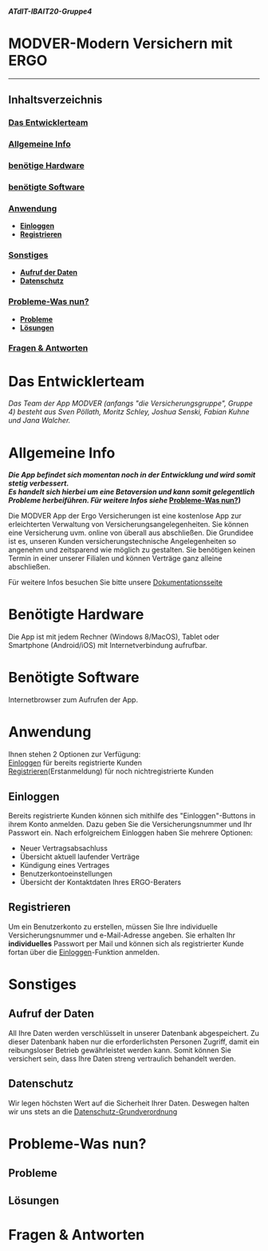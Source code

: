 ##### ATdIT-IBAIT20-Gruppe4
# MODVER-Modern Versichern mit ERGO
***
## Inhaltsverzeichnis
### [Das Entwicklerteam](#das-entwicklerteam)
### [Allgemeine Info](#allgemeine-info)  
### [benötige Hardware](#benötigte-hardware)  
### [benötigte Software](#benötigte-software)  
### [Anwendung](#anwendung)  
* **[Einloggen](#einloggen)**   
* **[Registrieren](#registrieren)**  

### [Sonstiges](#sonstiges)    
* **[Aufruf der Daten](#aufruf-der-daten)**    
* **[Datenschutz](#datenschutz)**    
 
### [Probleme-Was nun?](#probleme-was-nun?)  
* **[Probleme](#probleme)**    
* **[Lösungen](#lösungen)**  
 
### [Fragen & Antworten](#f&a)  



<a name="das-entwicklerteam"/> 

# Das Entwicklerteam
_Das Team der App MODVER (anfangs "die Versicherungsgruppe", Gruppe 4) besteht aus Sven Pöllath, Moritz Schley, Joshua Senski, Fabian Kuhne und Jana Walcher._   



<a name="allgemeine-info"/> 

# Allgemeine Info  

**_Die App befindet sich momentan noch in der Entwicklung und wird somit stetig verbessert.  
Es handelt sich hierbei um eine Betaversion und kann somit gelegentlich Probleme herbeiführen. 
Für weitere Infos siehe_ [Probleme-Was nun?](#probleme-was-nun?))**

Die MODVER App der Ergo Versicherungen ist eine kostenlose App zur erleichterten Verwaltung von Versicherungsangelegenheiten. Sie können eine Versicherung uvm. online von überall aus abschließen. Die Grundidee ist es, unseren Kunden versicherungstechnische Angelegenheiten so angenehm und zeitsparend wie möglich zu gestalten. Sie benötigen keinen Termin in einer unserer Filialen und können Verträge ganz alleine abschließen.



Für weitere Infos besuchen Sie bitte unsere [Dokumentationsseite](https://github.com/SvenPoellath/ATdIT-IBAIT20-Gruppe4/tree/main/Documentation)


<a name="benötigte-hardware"/> 


# Benötigte Hardware  

Die App ist mit jedem Rechner (Windows 8/MacOS), Tablet oder Smartphone (Android/iOS) mit Internetverbindung aufrufbar.


<a name="benötigte-software"/>   


# Benötigte Software  

Internetbrowser zum Aufrufen der App.


<a name="anwendung"/> 


# Anwendung  

Ihnen stehen 2 Optionen zur Verfügung:   
[Einloggen](#einloggen) für bereits registrierte Kunden  
[Registrieren](#registrieren)(Erstanmeldung) für noch nichtregistrierte Kunden  


<a name="einloggen"/> 


## Einloggen  

Bereits registrierte Kunden können sich mithilfe des "Einloggen"-Buttons in ihrem Konto anmelden. Dazu geben Sie die Versicherungsnummer und Ihr Passwort ein. Nach erfolgreichem Einloggen haben Sie mehrere Optionen:

- Neuer Vertragsabsachluss
- Übersicht aktuell laufender Verträge
- Kündigung eines Vertrages
- Benutzerkontoeinstellungen
- Übersicht der Kontaktdaten Ihres ERGO-Beraters 

<a name="registrieren"/> 


## Registrieren   

Um ein Benutzerkonto zu erstellen, müssen Sie Ihre individuelle Versicherungsnummer und e-Mail-Adresse angeben. Sie erhalten Ihr **individuelles** Passwort per Mail und können sich als registrierter Kunde fortan über die [Einloggen](#einloggen)-Funktion anmelden.


<a name="sonstiges"/>   

# Sonstiges   


<a name="aufruf-der-daten"/> 

 ## Aufruf der Daten

All Ihre Daten werden verschlüsselt in unserer Datenbank abgespeichert. Zu dieser Datenbank haben nur die erforderlichsten Personen Zugriff, damit ein reibungsloser Betrieb gewährleistet werden kann. Somit können Sie versichert sein, dass Ihre Daten streng vertraulich behandelt werden.

<a name="datenschutz"/>   


 ## Datenschutz

Wir legen höchsten Wert auf die Sicherheit Ihrer Daten. Deswegen halten wir uns stets an die [Datenschutz-Grundverordnung](https://dsgvo-gesetz.de/)

<a name="probleme-was-nun?"/>  

# Probleme-Was nun?

<a name="probleme"/> 

 ## Probleme

<a name="lösungen"/> 

 ## Lösungen

<a name="f&a"/> 

# Fragen & Antworten
